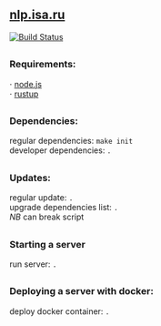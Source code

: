 ## [nlp.isa.ru]()
[![Build Status](https://travis-ci.com/randomunrandom/nlp-isa.svg?branch=master)](https://travis-ci.com/randomunrandom/nlp-isa)

##
### Requirements:
⋅ [node.js](https://nodejs.org/en/)\
⋅ [rustup](https://rustup.rs/)

##
### Dependencies:
regular dependencies:   `make init`\
developer dependencies: `.`

##
### Updates:
regular update: `.`\
upgrade dependencies list: `.`\
*NB* can break script

##
### Starting a server
run server: `.`

##
### Deploying a server with docker:
deploy docker container: `.`
